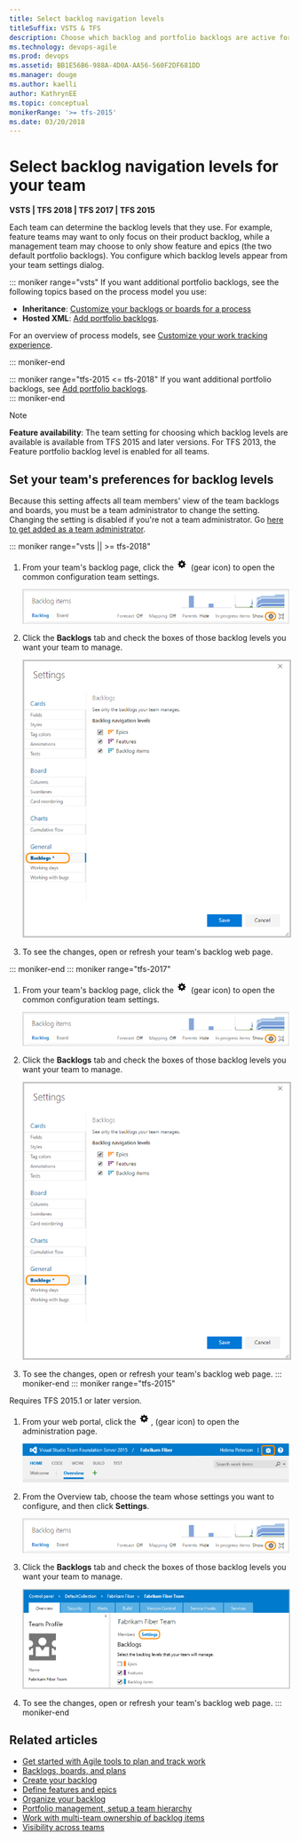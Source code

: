 ```yaml
---
title: Select backlog navigation levels
titleSuffix: VSTS & TFS 
description: Choose which backlog and portfolio backlogs are active for your team in Visual Studio Team Services & Team Foundation Server 
ms.technology: devops-agile
ms.prod: devops
ms.assetid: BB1E56B6-988A-4D0A-AA56-560F2DF681DD  
ms.manager: douge
ms.author: kaelli
author: KathrynEE
ms.topic: conceptual
monikerRange: '>= tfs-2015'
ms.date: 03/20/2018
---
```


# Select backlog navigation levels for your team

**VSTS | TFS 2018 | TFS 2017 | TFS 2015**

Each team can determine the backlog levels that they use. For example, feature teams may want to only focus on their product backlog, while a management team may choose to only show feature and epics (the two default portfolio backlogs). You configure which backlog levels appear from your team settings dialog. 

::: moniker range="vsts" 
If you want additional portfolio backlogs, see the following topics based on the process model you use: 
- **Inheritance**: [Customize your backlogs or boards for a process](../../organizations/settings/work/customize-process-backlogs-boards.md)  
- **Hosted XML**: [Add portfolio backlogs](add-portfolio-backlogs.md).  

For an overview of process models, see [Customize your work tracking experience](customize-work.md).

::: moniker-end

::: moniker range="tfs-2015 <= tfs-2018" 
If you want additional portfolio backlogs, see [Add portfolio backlogs](add-portfolio-backlogs.md).  
::: moniker-end

> [!NOTE]    
> **Feature availability**: The team setting for choosing which backlog levels are available is available from TFS 2015 and later versions. For TFS 2013, the Feature portfolio backlog level is enabled for all teams.  


<a id="activate-backlogs"></a>

## Set your team's preferences for backlog levels

Because this setting affects all team members' view of the team backlogs and boards, you must be a team administrator to change the setting. Changing the setting is disabled if you're not a team administrator. Go [here to get added as a team administrator](../../organizations/settings/add-team-administrator.md).
 	

::: moniker range="vsts || >= tfs-2018" 
1. From your team's backlog page, click the ![gear icon](../_img/icons/team-settings-gear-icon.png) (gear icon) to open the common configuration team settings.

	![Backlog board, open team settings](../backlogs/_img/organize-backlog-open-ccdialog.png) 

2. Click the **Backlogs** tab and check the boxes of those backlog levels you want your team to manage. 

	<img src="_img/select-nav-backlog-levels-config-ts.png" alt="VSTS, web portal, team settings dialog, Backlogs tab" style="border: 2px solid #C3C3C3;" />

3. To see the changes, open or refresh your team's backlog web page. 

::: moniker-end
::: moniker range="tfs-2017" 

1. From your team's backlog page, click the ![gear icon](../_img/icons/team-settings-gear-icon.png) (gear icon) to open the common configuration team settings. 

	![Backlog board, open team settings](../backlogs/_img/organize-backlog-open-ccdialog.png)  

2. Click the **Backlogs** tab and check the boxes of those backlog levels you want your team to manage. 

	<img src="_img/select-nav-backlog-levels-config-tfs-2017.png" alt="TFS 2017, web portal, team settings dialog, Working with bugs tab" style="border: 2px solid #C3C3C3;" />

3. To see the changes, open or refresh your team's backlog web page. 
::: moniker-end
::: moniker range="tfs-2015" 

Requires TFS 2015.1 or later version. 

1. From your web portal, click the ![gear icon](../_img/icons/team-settings-gear-icon.png), (gear icon) to open the administration page. 

	![Gear icon provides access to admin pages](../_img/icons/ALM_OpenAdminContext.png)  

2. From the Overview tab, choose the team whose settings you want to configure, and then click **Settings**. 

	![Backlog board, open team settings](../backlogs/_img/organize-backlog-open-ccdialog.png)  

3. Click the **Backlogs** tab and check the boxes of those backlog levels you want your team to manage. 

	<img src="../backlogs/_img/ALM_OB_BacklogSettings.png" alt="TFS 2015.1 or later, web portal, team settings dialog, Backlogs tab" style="border: 1px solid #C3C3C3;" /> 

4. To see the changes, open or refresh your team's backlog web page. 
 ::: moniker-end

## Related articles

- [Get started with Agile tools to plan and track work](../backlogs/overview.md)
- [Backlogs, boards, and plans](../backlogs/backlogs-boards-plans.md)
- [Create your backlog](../backlogs/create-your-backlog.md)  
- [Define features and epics](../backlogs/define-features-epics.md)
- [Organize your backlog](../backlogs/organize-backlog.md)   
- [Portfolio management, setup a team hierarchy](../scale/portfolio-management.md)  
- [Work with multi-team ownership of backlog items](../backlogs/work-multi-team-ownership-backlogs.md)
- [Visibility across teams](../scale/visibility-across-teams.md)  

